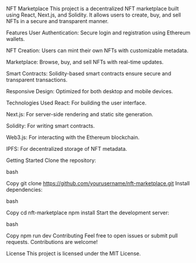 NFT Marketplace
This project is a decentralized NFT marketplace built using React, Next.js, and Solidity. It allows users to create, buy, and sell NFTs in a secure and transparent manner.

Features
User Authentication: Secure login and registration using Ethereum wallets.

NFT Creation: Users can mint their own NFTs with customizable metadata.

Marketplace: Browse, buy, and sell NFTs with real-time updates.

Smart Contracts: Solidity-based smart contracts ensure secure and transparent transactions.

Responsive Design: Optimized for both desktop and mobile devices.

Technologies Used
React: For building the user interface.

Next.js: For server-side rendering and static site generation.

Solidity: For writing smart contracts.

Web3.js: For interacting with the Ethereum blockchain.

IPFS: For decentralized storage of NFT metadata.

Getting Started
Clone the repository:

bash

Copy
git clone https://github.com/yourusername/nft-marketplace.git
Install dependencies:

bash

Copy
cd nft-marketplace
npm install
Start the development server:

bash

Copy
npm run dev
Contributing
Feel free to open issues or submit pull requests. Contributions are welcome!

License
This project is licensed under the MIT License.

